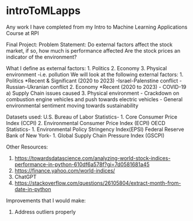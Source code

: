 # introToMLapps
Any work I have completed from my Intro to Machine Learning Applications Course at RPI

Final Project:
Problem Statement:
   Do external factors affect the stock market, if so, how much is performance affected
   Are the stock prices an indicator of the environment?

   What I define as external factors:
      1. Politics
      2. Economy
      3. Physical environment
         -i.e. pollution
   We will look at the following external factors:
      1. Politics
         *Recent & Significant (2020 to 2023)
         -Israel-Palenstine conflict
         -Russian-Ukranian conflict
      2. Economy
         *Recent (2020 to 2023)
         - COVID-19
            a) Supply Chain issues caused
      3. Physical environment
         - Crackdown on combustion engine vehicles and push towards electric vehicles
         - General environmental sentiment moving towards sustainability

   Datasets used:
      U.S. Bureau of Labor Statistics-
      1. Core Consumer Price Index (CCPI)
      2. Environmental Consumer Price Index (ECPI)
      OECD Statistics-
      1. Environmental Policy Stringency Index(EPSI)
      Federal Reserve Bank of New York-
      1. Global Supply Chain Pressure Index (GSCPI)

   Other Resources:
   1. https://towardsdatascience.com/analyzing-world-stock-indices-performance-in-python-610df6a578f?gi=7d0581681a45
   2. https://finance.yahoo.com/world-indices/
   3. ChatGPT
   4. https://stackoverflow.com/questions/26105804/extract-month-from-date-in-python

Improvements that I would make:
1. Address outliers properly
